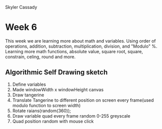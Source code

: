 Skyler Cassady

# Week 6

This week we are learning more about math and variables.  Using order of operations, addition, subtraction, multiplication, division, and "Modulo" %.  Learning more math functions, absolute value, square root, square, constrain, celing, round and more.

## Algorithmic Self Drawing sketch

1. Define variables
2. Made windowWidth x windowHeight canvas
3. Draw tangerine
4. Translate Tangerine to different position on screen every frame(used modulo function to screen width)
5. Rotate raians(random(360));
6. Draw variable quad every frame random 0-255 greyscale
7. Quad position random with mouse click
